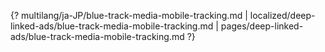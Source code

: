 {? multilang/ja-JP/blue-track-media-mobile-tracking.md | localized/deep-linked-ads/blue-track-media-mobile-tracking.md | pages/deep-linked-ads/blue-track-media-mobile-tracking.md ?}
